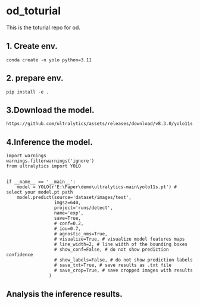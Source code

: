 # od_toturial
This is the toturial repo for od.

## 1. Create env.
```
conda create -n yolo python=3.11
```

## 2. prepare env.
```
pip install -e .
```

## 3.Download the model.
```
https://github.com/ultralytics/assets/releases/download/v8.3.0/yolo11s.pt
```

## 4.Inference the model.
```
import warnings
warnings.filterwarnings('ignore')
from ultralytics import YOLO


if __name__ == '__main__':
    model = YOLO(r'E:\Paper\demo\ultralytics-main\yolo11s.pt') # select your model.pt path
    model.predict(source='dataset/images/test',
                  imgsz=640,
                  project='runs/detect',
                  name='exp',
                  save=True,
                  # conf=0.2,
                  # iou=0.7,
                  # agnostic_nms=True,
                  # visualize=True, # visualize model features maps
                  # line_width=2, # line width of the bounding boxes
                  # show_conf=False, # do not show prediction confidence
                  # show_labels=False, # do not show prediction labels
                  # save_txt=True, # save results as .txt file
                  # save_crop=True, # save cropped images with results
                )
```
## Analysis the inference results.
